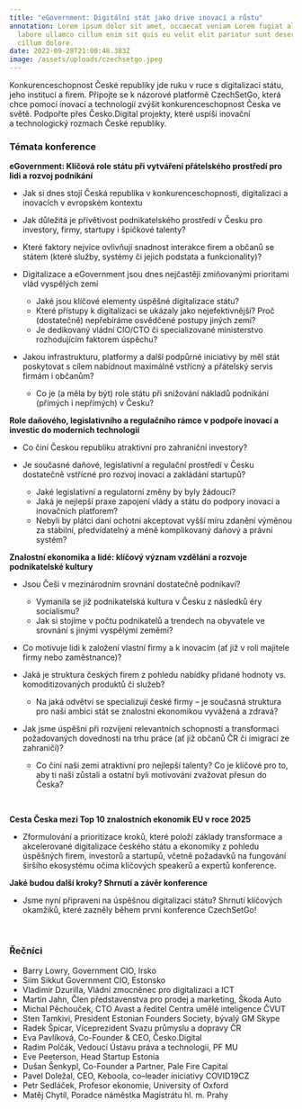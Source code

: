 ```yaml
---
title: "eGovernment: Digitální stát jako drive inovací a růstu"
annotation: Lorem ipsum dolor sit amet, occaecat veniam Lorem fugiat aliqua
  labore ullamco cillum enim sit quis eu velit elit pariatur sunt deserunt ut
  cillum dolore.
date: 2022-09-28T21:00:48.383Z
image: /assets/uploads/czechsetgo.jpeg
---
```

Konkurenceschopnost České republiky jde ruku v ruce s digitalizací státu, jeho institucí a firem. Připojte se k názorové platformě CzechSetGo, která chce pomocí inovací a technologií zvýšit konkurenceschopnost Česka ve světě. Podpořte přes Česko.Digital projekty, které uspíší inovační a technologický rozmach České republiky.

### Témata konference

**eGovernment: Klíčová role státu při vytváření přátelského prostředí pro lidi a rozvoj podnikání**

* Jak si dnes stojí Česká republika v konkurenceschopnosti, digitalizaci a inovacích v evropském kontextu
* Jak důležitá je přívětivost podnikatelského prostředí v Česku pro investory, firmy, startupy i špičkové talenty?
* Které faktory nejvíce ovlivňují snadnost interakce firem a občanů se státem (které služby, systémy či jejich podstata a funkcionality)?
* Digitalizace a eGovernment jsou dnes nejčastěji zmiňovanými prioritami vlád vyspělých zemí

  * Jaké jsou klíčové elementy úspěšné digitalizace státu?
  * Které přístupy k digitalizaci se ukázaly jako nejefektivnější? Proč (dostatečně) nepřebíráme osvědčené postupy jiných zemí?
  * Je dedikovaný vládní CIO/CTO či specializované ministerstvo rozhodujícím faktorem úspěchu?
* Jakou infrastrukturu, platformy a další podpůrné iniciativy by měl stát poskytovat s cílem nabídnout maximálně vstřícný a přátelský servis firmám i občanům?

  * Co je (a měla by být) role státu při snižování nákladů podnikání (přímých i nepřímých) v Česku?

**Role daňového, legislativního a regulačního rámce v podpoře inovací a investic do moderních technologií**

* Co činí Českou republiku atraktivní pro zahraniční investory?
* Je současné daňové, legislativní a regulační prostředí v Česku dostatečně vstřícné pro rozvoj inovací a zakládání startupů?

  * Jaké legislativní a regulatorní změny by byly žádoucí?
  * Jaká je nejlepší praxe zapojení vlády a státu do podpory inovací a inovačních platforem?
  * Nebyli by plátci daní ochotni akceptovat vyšší míru zdanění výměnou za stabilní, předvídatelný a méně komplikovaný daňový a právní systém?

**Znalostní ekonomika a lidé: klíčový význam vzdělání a rozvoje podnikatelské kultury**

* Jsou Češi v mezinárodním srovnání dostatečně podnikaví?

  * Vymanila se již podnikatelská kultura v Česku z následků éry socialismu?
  * Jak si stojíme v počtu podnikatelů a trendech na obyvatele ve srovnání s jinými vyspělými zeměmi?
* Co motivuje lidi k založení vlastní firmy a k inovacím (ať již v roli majitele firmy nebo zaměstnance)?
* Jaká je struktura českých firem z pohledu nabídky přidané hodnoty vs. komoditizovaných produktů či služeb?

  * Na jaká odvětví se specializují české firmy – je současná struktura pro naši ambici stát se znalostní ekonomikou vyvážená a zdravá?
* Jak jsme úspěšní při rozvíjení relevantních schopností a transformaci požadovaných dovedností na trhu práce (ať již občanů ČR či imigrací ze zahraničí)?

  * Co činí naši zemi atraktivní pro nejlepší talenty? Co je klíčové pro to, aby ti naši zůstali a ostatní byli motivováni zvažovat přesun do Česka?

 

**Cesta Česka mezi Top 10 znalostních ekonomik EU v roce 2025**

* Zformulování a prioritizace kroků, které položí základy transformace a akcelerované digitalizace českého státu a ekonomiky z pohledu úspěšných firem, investorů a startupů, včetně požadavků na fungování širšího ekosystému očima klíčových speakerů a expertů konference.

**Jaké budou další kroky? Shrnutí a závěr konference**

* Jsme nyní připraveni na úspěšnou digitalizaci státu? Shrnutí klíčových okamžiků, které zazněly během první konference CzechSetGo!

 

### Řečníci

* Barry Lowry, Government CIO, Irsko
* Siim Sikkut Government CIO, Estonsko
* Vladimír Dzurilla, Vládní zmocněnec pro digitalizaci a ICT
* Martin Jahn, Člen představenstva pro prodej a marketing, Škoda Auto
* Michal Pěchouček, CTO Avast a ředitel Centra umělé inteligence ČVUT
* Sten Tamkivi, President Estonian Founders Society, bývalý GM Skype
* Radek Špicar, Víceprezident Svazu průmyslu a dopravy ČR
* Eva Pavlíková, Co-Founder & CEO, Česko.Digital
* Radim Polčák, Vedoucí Ústavu práva a technologií, PF MU
* Eve Peeterson, Head Startup Estonia
* Dušan Šenkypl, Co-Founder a Partner, Pale Fire Capital
* Pavel Doležal, CEO, Keboola, co–leader iniciativy COVID19CZ
* Petr Sedláček, Profesor ekonomie, University of Oxford
* Matěj Chytil, Poradce náměstka Magistrátu hl. m. Prahy